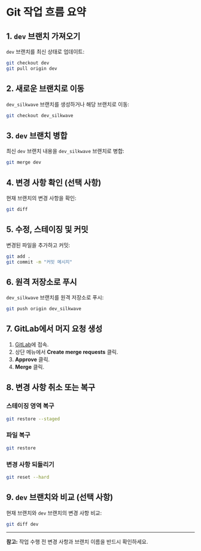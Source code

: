 
# Git 작업 흐름 요약

## 1. `dev` 브랜치 가져오기
`dev` 브랜치를 최신 상태로 업데이트:
```sh
git checkout dev
git pull origin dev
```

## 2. 새로운 브랜치로 이동
`dev_silkwave` 브랜치를 생성하거나 해당 브랜치로 이동:
```sh
git checkout dev_silkwave
```

## 3. `dev` 브랜치 병합
최신 `dev` 브랜치 내용을 `dev_silkwave` 브랜치로 병합:
```sh
git merge dev
```

## 4. 변경 사항 확인 (선택 사항)
현재 브랜치의 변경 사항을 확인:
```sh
git diff
```

## 5. 수정, 스테이징 및 커밋
변경된 파일을 추가하고 커밋:
```sh
git add .
git commit -m "커밋 메시지"
```

## 6. 원격 저장소로 푸시
`dev_silkwave` 브랜치를 원격 저장소로 푸시:
```sh
git push origin dev_silkwave
```

## 7. GitLab에서 머지 요청 생성
1. [GitLab](http://gitlab-project-meta.shinhansec.com/)에 접속.
2. 상단 메뉴에서 **Create merge requests** 클릭.
3. **Approve** 클릭.
4. **Merge** 클릭.

## 8. 변경 사항 취소 또는 복구
### 스테이징 영역 복구
```sh
git restore --staged
```
### 파일 복구
```sh
git restore
```
### 변경 사항 되돌리기
```sh
git reset --hard
```

## 9. `dev` 브랜치와 비교 (선택 사항)
현재 브랜치와 `dev` 브랜치의 변경 사항 비교:
```sh
git diff dev
```

---

**참고:** 작업 수행 전 변경 사항과 브랜치 이름을 반드시 확인하세요.
